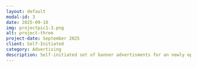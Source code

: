 ```yaml
---
layout: default
modal-id: 3
date: 2025-09-10
img: projectpic1-3.png
alt: project-three
project-date: September 2025
client: Self-Initiated
category: Advertising
description: Self-initiated set of banner advertisments for an newly opened exhibit at the Field Musuem in Chicago, designed in Adobe Illustrator and finalized as mockups in Adobe Photoshop.
---
```

